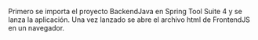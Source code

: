 Primero se importa el proyecto BackendJava en Spring Tool Suite 4 y se lanza la aplicación.
Una vez lanzado se abre el archivo html de FrontendJS en un navegador.
